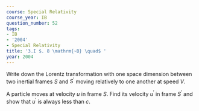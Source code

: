 ```yaml
---
course: Special Relativity
course_year: IB
question_number: 52
tags:
- IB
- '2004'
- Special Relativity
title: '3.I $. 8 \mathrm{~B} \quad$ '
year: 2004
---
```



Write down the Lorentz transformation with one space dimension between two inertial frames $S$ and $S^{\prime}$ moving relatively to one another at speed $V$.

A particle moves at velocity $u$ in frame $S$. Find its velocity $u^{\prime}$ in frame $S^{\prime}$ and show that $u^{\prime}$ is always less than $c$.